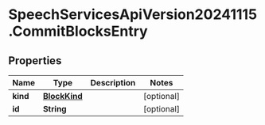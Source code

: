 # SpeechServicesApiVersion20241115.CommitBlocksEntry

## Properties
Name | Type | Description | Notes
------------ | ------------- | ------------- | -------------
**kind** | [**BlockKind**](BlockKind.md) |  | [optional] 
**id** | **String** |  | [optional] 


